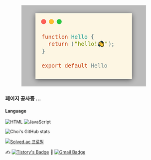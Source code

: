 <div align="center">
<img src=/img/hello.png alt="Hello Function">
</div>

### 페이지 공사중 ...

#### Language
![HTML](https://img.shields.io/badge/HTML-orange?style=flat&logo=HTML5&logoColor=ffffff)
![JavaScript](https://img.shields.io/badge/JavaScript-yellow?style=flat&logo=JavaScript&logoColor=ffffff)

![Choi's GitHub stats](https://github-readme-stats.vercel.app/api?username=choi33&show_icons=true&theme=cobalt)

  [![Solved.ac
프로필](http://mazassumnida.wtf/api/v2/generate_badge?boj=choiys0513)](https://solved.ac/choiys0513)


<!-- [![Top Langs](https://github-readme-stats.vercel.app/api/top-langs/?username=choi33)](https://github.com/anuraghazra/github-readme-stats) -->



✍   [![Tistory's Badge](https://github-readme-tistory-card.vercel.app/api/badge?name=Artistic&theme=vue)](https://art-coding3.tistory.com/)
📧  [![Gmail Badge](https://img.shields.io/badge/Gmail-d14836?style=flat-square&logo=Gmail&logoColor=white&link=mailto:choi333ys@gmail.com)](mailto:choi333ys@gmail.com)

<!--
**Choi33/Choi33** is a ✨ _special_ ✨ repository because its `README.md` (this file) appears on your GitHub profile.

Here are some ideas to get you started:

- 🔭 I’m currently working on ...
- 🌱 I’m currently learning ...
- 👯 I’m looking to collaborate on ...
- 🤔 I’m looking for help with ...
- 💬 Ask me about ...
- 📫 How to reach me: ...
- 😄 Pronouns: ...
- ⚡ Fun fact: ...
-->
